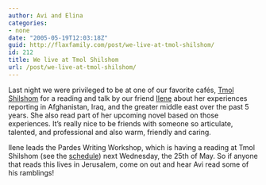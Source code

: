 ```yaml
---
author: Avi and Elina
categories:
- none
date: "2005-05-19T12:03:18Z"
guid: http://flaxfamily.com/post/we-live-at-tmol-shilshom/
id: 212
title: We live at Tmol Shilshom
url: /post/we-live-at-tmol-shilshom/
---
```

Last night we were privileged to be at one of our favorite cafés, [Tmol Shilshom](http://www.tmol-shilshom.co.il/) for a reading and talk by our friend [Ilene](http://www.google.com/search?num=50&hl=en&lr=&safe=off&c2coff=1&q=%22ilene+prusher%22&btnG=Search) about her experiences reporting in Afghanistan, Iraq, and the greater middle east over the past 5 years. She also read part of her upcoming novel based on those experiences. It&#8217;s really nice to be friends with someone so articulate, talented, and professional and also warm, friendly and caring. 

Ilene leads the Pardes Writing Workshop, which is having a reading at Tmol Shilshom (see the [schedule](http://www.tmol-shilshom.co.il/events.html)) next Wednesday, the 25th of May. So if anyone that reads this lives in Jerusalem, come on out and hear Avi read some of his ramblings!